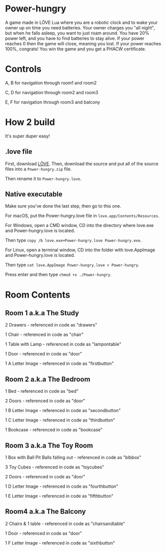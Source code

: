# Power-hungry
A game made in LÖVE Lua where you are a robotic clock and to wake your owner up on time you need batteries. Your owner charges you "all night", but when he falls asleep, you want to just roam around. You have 20% power left, and you have to find batteries to stay alive. If your power reaches 0 then the game will close, meaning you lost. If your power reaches 100%, congrats! You win the game and you get a PHACW certificate.

# Controls
A, B for navigation through room1 and room2

C, D for navigation through room2 and room3

E, F for navigation through room3 and balcony

# How 2 build
It's super duper easy!
## .love file
First, download [LÖVE](https://love2d.org). Then, download the source and put all of the source files into a ```Power-hungry.zip``` file. 

Then rename it to ```Power-hungry.love```.

## Native executable
Make sure you've done the last step, then go to this one.

For macOS, put the Power-hungry.love file in ```love.app/Contents/Resources```.

For Windows, open a CMD window, CD into the directory where love.exe and Power-hungry.love is located.

Then type ```copy /b love.exe+Power-hungry.love Power-hungry.exe```.

For Linux, open a terminal window, CD into the folder with love.AppImage and Power-hungry.love is located. 

Then type ```cat love.AppImage Power-hungry.love > Power-hungry```. 

Press enter and then type ```chmod +x ./Power-hungry```.

# Room Contents

## Room 1 a.k.a The Study
2 Drawers - referenced in code as "drawers"

1 Chair - referenced in code as "chair"

1 Table with Lamp - referenced in code as "lampontable"

1 Door - referenced in code as "door"

1 A Letter Image - referenced in code as "firstbutton"

## Room 2 a.k.a The Bedroom
1 Bed - referenced in code as "bed"

2 Doors - referenced in code as "door"

1 B Letter Image - referenced in code as "secondbutton"

1 C Letter Image - referenced in code as "thirdbutton"

1 Bookcase - referenced in code as "bookcase"

## Room 3 a.k.a The Toy Room
1 Box with Ball Pit Balls falling out - referenced in code as "blbbox"

3 Toy Cubes - referenced in code as "toycubes"

2 Doors - referenced in code as "door"

1 D Letter Image - referenced in code as "fourthbutton"

1 E Letter Image - referenced in code as "fifthbutton"

## Room4 a.k.a The Balcony
2 Chairs & 1 table - referenced in code as "chairsandtable"

1 Door - referenced in code as "door"

1 F Letter Image - referenced in code as "sixthbutton"
